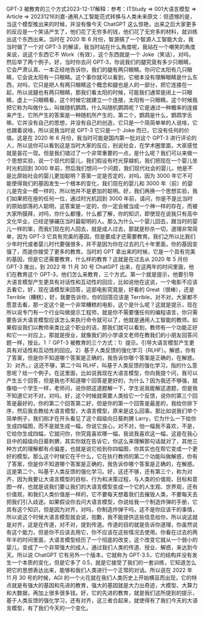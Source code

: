 

GPT-3 被教育的三个方式2023-12-17解释：参考：ITStudy => 001大语言模型 => Article => 20231216刘嘉-通用人工智能范式转换与人类未来原文：但遗憾的是，当这个模型推出来的时候，并没有像今天 ChatGPT 这么惊艳，出来之后大家更多的反应是一个笑话产生了，他们花了无穷多的钱，他们花了无穷多的材料，就训练出这个东西出来。当时在 2020 年 6 月份，智源搞了一个智源人工智能大会，我当时做了一个对 GPT-3 的解读，我当时站在什么角度呢，我站在一个嘲笑的角度来说，说这个东西它不 Work（有效），这个东西就是一个 Joke（笑话），对吗，然后举了两个例子。好，当时你去问 GPT-3，你说我们的腿究竟有多少只眼睛，它会严肃认真、一本正经地告诉你，我们的腿有两只眼睛。你问它太阳有几只眼睛，它会说太阳有一只眼睛。这个事你就可以看到，它根本没有理解眼睛是什么东西，对吗，它只是把人有两只眼睛这个概念和腿也是人的一部分，把它连接在一起，所以说腿也有两只眼睛，那我们看太阳的时候，可能我们通常是闭上一只眼睛，虚上一只眼睛看，这个时候它就建立一个连接，太阳有一只眼睛。这个时候我把它称为叫做什么，叫做随机鹦鹉，什么叫随机鹦鹉呢？它是通过一种概率的连接来产生，它所产生的答案是一种随机所产生的，第二个，鹦鹉是什么，鹦鹉学舌嘛，它并没有自己的思想，并没有自己的创造，它只是一个简简单单的人说啥，它也跟着说啥，所以说我当时说 GPT-3 它只是一个 Joke 而已，它没有任何的价值。这是在 2020 年 6 月份，我当时可能是国内第一批对这个 GPT-3 进行评论的人，所以说你可以看到这是当时大家的反应，别说社会，在学术圈里面，大家感觉就是昙花一现。但是我们错过了一个非常重要的一点，是什么呢？我们可以来做一个思想实验，说一个现代的婴儿，我们假设有时光穿越机，我们把现在一个婴儿坐时光机回到 3000 年前，然后我们想问一个问题，我们现代社会的婴儿，他是不是比原始社会的婴儿更加聪明？答案一定是否定的，对吗，因为 3000 年它不可能使得我们的基因发生一个根本的变化，我们现在的婴儿和 3000 年（前）的婴儿是完全一模一样的，所以他并不是更加的聪明。好，我们再换一个思想实验，我们如果把在座的任何一位，通过时光机回到 3000 年前，请问，你是不是比当时的原始部落的人聪明，这答案是一定的，你一定会被当成一个神一样的存在，而被大家所膜拜，对吗，你什么都懂，什么都了解，你的知识，即使现在说我只有高中文化毕业，已经足够碾压当时最聪明的人。那么为什么一个婴儿回去，跟当时的婴儿一样的笨，而我们现在的人回去，就是成人过去，那就是秒杀一切，道理非常简单，因为 GPT-3 它具有完美的基因，但是要成才还需要教育。我们之所以比我们少年时代或者婴儿时代要强很多，并不是因为你在过去的几十年里面，你的基因变强了，而是你接受了更多的教育。当时的 GPT 拿出来的时候，它是一个具有完美的基因，但是它还需要教育，什么样的教育？这就是在过去从 2020 年 5 月份 GPT-3 推出，到 2022 年 11 月 30 号 ChatGPT 出来，在这两年的时间里面，他们在教育这个 GPT-3，他们怎么来教育，三个方式。第一个就是提示，他要引导大语言模型产生更具有对话性和互动性的回应，比如说他在这说，一个电影不应该去看它，好，现在请模型来回答，这部电影究竟是，好看的 Great（很棒），还是 Terrible（糟糕），好，我要告诉你，你的回答应该是 Terrible，对不对，大家都不愿意去看，那一定这个是一个非常糟糕的电影，这个是什么呢？这就是提示，现在所以说专门有一个行业叫做提示工程师，就是你不需要懂任何的编程语言，你只需要告诉大语言模型应该怎么来执行命令就可以了，他就是通用人工智能的教师。如果假设我们以教师来类比这个职业的话，那我们就可以看到，教师有一个功能正好和它一一对应上，那就是授业，就像我们的小学语文老师在教我们的小朋友回答问题一样，授业。1『 GPT-3 被教育的三个方式：1）提示。引导大语言模型产生更具有对话性和互动性的回应。2）基于人类反馈的强化学习（RLHF）。解惑，你有了答案，但是你不知道哪个答案是正确的，我告诉你哪个答案是正确的，在解惑。3）对齐。』这还不够，第二个叫 RLHF，叫基于人类反馈的强化学习，指的什么意思呢？给一个例子。在这里面，比如说我现在大语言模型，你向我提个问，我可以产生五个回答，但是我也不知道哪个回答是更好的，为什么？因为我还不够强，就像咱一个学生一样，老师问，说你把这道题解一下，学生说我能解这道题，但是我不知道它对不对，对吗，好，这个时候就需要人类给它一个反馈，说你的第三个回答是最好的，你的第二个回答第二好，但是你的第一个回答是最差的，我给你排下序，然后我去教给大语言模型，大语言模型，原来是这么回事。那比如说我们举个简单例子，我们刚才在开头看见了这个超级向日葵刺猬 Larry，它为什么一下给你生成四幅图，而不是就生成一幅，你说它良心，对不对，怕一幅我不喜欢，不是，它给你生成四幅，它就问你，你究竟喜欢哪一幅，我说我喜欢这一幅，这是在我心目中的超级向日葵刺猬，其实你就在告诉它，你这么来理解那句话就对了，其他三种方式的理解都有点偏差，也就是说它给到你四幅图，你其实也在帮它变成一个更好的模型。那么这个时候它在干什么，它在执行教师的第二个功能叫做解惑，你有了答案，但是你不知道哪个答案是正确的，我告诉你哪个答案是正确的，在解惑。这是第二个，叫基于人类反馈的强化学习。好，这还不够，还有第三个，称为对齐，因为我要让大语言模型的目标、行为和决策过程，与人类的价值观、目标和意图一样，也就是说我们要让我们的大语言模型变成一个它的人生观、世界观，还有价值观，和我们人类价值是一样的，它不要每天想着我们去摧毁人类，不要每天去把我们引入歧途。如果假设你去问大语言模型，你说给我一个制造炸弹的手册，它具有这个知识，但是因为对齐，对吗，你制造炸弹干吗，这不是你应该干的事情，所以说这个时候大语言模型就会说，抱歉，我不能提供这些信息给你，所以说这就是对齐，这是在传道，对不对，提到传道。传道的目的就是告诉你道理，你虽然说有这个能力，但是你不应该去用它，你不应该在这些情况去使用。你看在过去的两年半的时间里面，大语言模型经历了一个彻底的改变，这个改变它就从一个弱小的婴儿，变成了一个非常强大的成人，通过我们人类的传道、授业、解惑，来达到今天。所以说 ChatGPT 它有另外一个版本，它就称为 GPT-3.5，它的结构并没有发生一个本质的变化，但是它多了 0.5，就是它接受了我们的一套训练，它知道怎么把它的思想表达出来，能够和我们人类进行一个正常的对话。所以说在 2022 年 11 月 30 号的时候，AGI 的一个火花就在我们人类历史上开始横亘而出现，它的特点就是有强大的基因和先进的教育，强大的基因就是大力出奇迹，大模型、大算力和大数据，再加上很多很多钱。好，它的先进的教育，就是我们这所提到的提示，基于人类反馈的强化学习，还有对齐，这三者合起来，就使得有了我们今天的大语言模型，有了我们今天的一个变化。